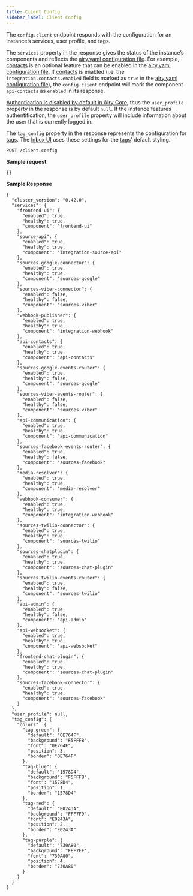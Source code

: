 ```yaml
---
title: Client Config
sidebar_label: Client Config
---
```


The `config.client` endpoint responds with the configuration for an instance’s services, user profile, and tags.

The `services` property in the response gives the status of the instance’s components and reflects the [airy.yaml configuration file](/getting-started/installation/configuration). For example, [contacts](contacts) is an optional feature that can be enabled in the [airy.yaml configuration file](/getting-started/installation/configuration). If [contacts](contacts) is enabled (i.e. the `integration.contacts.enabled` field is marked as `true` in the [airy.yaml configuration file](/getting-started/installation/configuration)), the `config.client` endpoint will mark the component `api-contacts` as `enabled` in its response.

[Authentication is disabled by default in Airy Core](/api/introduction), thus the `user_profile` property in the response is by default `null`. If the instance features authentification, the `user_profile` property will include information about the user that is currently logged in.

The `tag_config` property in the response represents the configuration for [tags](/ui/inbox/tags). The [Inbox UI](/ui/inbox/introduction) uses these settings for the [tags](/ui/inbox/tags)' default styling.

`POST /client.config`

**Sample request**

```json5
{}
```

**Sample Response**

```json5
{
  "cluster_version": "0.42.0",
  "services": {
    "frontend-ui": {
      "enabled": true,
      "healthy": true,
      "component": "frontend-ui"
    },
    "source-api": {
      "enabled": true,
      "healthy": true,
      "component": "integration-source-api"
    },
    "sources-google-connector": {
      "enabled": true,
      "healthy": true,
      "component": "sources-google"
    },
    "sources-viber-connector": {
      "enabled": false,
      "healthy": false,
      "component": "sources-viber"
    },
    "webhook-publisher": {
      "enabled": true,
      "healthy": true,
      "component": "integration-webhook"
    },
    "api-contacts": {
      "enabled": true,
      "healthy": true,
      "component": "api-contacts"
    },
    "sources-google-events-router": {
      "enabled": true,
      "healthy": false,
      "component": "sources-google"
    },
    "sources-viber-events-router": {
      "enabled": false,
      "healthy": false,
      "component": "sources-viber"
    },
    "api-communication": {
      "enabled": true,
      "healthy": true,
      "component": "api-communication"
    },
    "sources-facebook-events-router": {
      "enabled": true,
      "healthy": false,
      "component": "sources-facebook"
    },
    "media-resolver": {
      "enabled": true,
      "healthy": true,
      "component": "media-resolver"
    },
    "webhook-consumer": {
      "enabled": true,
      "healthy": true,
      "component": "integration-webhook"
    },
    "sources-twilio-connector": {
      "enabled": true,
      "healthy": true,
      "component": "sources-twilio"
    },
    "sources-chatplugin": {
      "enabled": true,
      "healthy": true,
      "component": "sources-chat-plugin"
    },
    "sources-twilio-events-router": {
      "enabled": true,
      "healthy": false,
      "component": "sources-twilio"
    },
    "api-admin": {
      "enabled": true,
      "healthy": false,
      "component": "api-admin"
    },
    "api-websocket": {
      "enabled": true,
      "healthy": true,
      "component": "api-websocket"
    },
    "frontend-chat-plugin": {
      "enabled": true,
      "healthy": true,
      "component": "sources-chat-plugin"
    },
    "sources-facebook-connector": {
      "enabled": true,
      "healthy": true,
      "component": "sources-facebook"
    }
  },
  "user_profile": null,
  "tag_config": {
    "colors": {
      "tag-green": {
        "default": "0E764F",
        "background": "F5FFFB",
        "font": "0E764F",
        "position": 3,
        "border": "0E764F"
      },
      "tag-blue": {
        "default": "1578D4",
        "background": "F5FFFB",
        "font": "1578D4",
        "position": 1,
        "border": "1578D4"
      },
      "tag-red": {
        "default": "E0243A",
        "background": "FFF7F9",
        "font": "E0243A",
        "position": 2,
        "border": "E0243A"
      },
      "tag-purple": {
        "default": "730A80",
        "background": "FEF7FF",
        "font": "730A80",
        "position": 4,
        "border": "730A80"
      }
    }
  }
}
```
